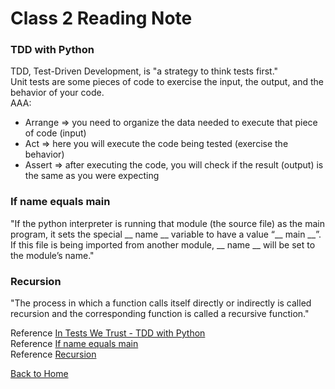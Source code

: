 # Class 2 Reading Note

### TDD with Python

TDD, Test-Driven Development, is "a strategy to think tests first."  
Unit tests are some pieces of code to exercise the input, the output, and the behavior of your code.  
AAA:

- Arrange => you need to organize the data needed to execute that piece of code (input)
- Act => here you will execute the code being tested (exercise the behavior)
- Assert => after executing the code, you will check if the result (output) is the same as you were expecting

### If name equals main

"If the python interpreter is running that module (the source file) as the main program, it sets the special __ name __ variable to have a value “__ main __”. If this file is being imported from another module, __ name __ will be set to the module’s name."

### Recursion

"The process in which a function calls itself directly or indirectly is called recursion and the corresponding function is called a recursive function."  

Reference [In Tests We Trust - TDD with Python](https://code.likeagirl.io/in-tests-we-trust-tdd-with-python-af69f47e6932)  
Reference [If name equals main](https://www.geeksforgeeks.org/what-does-the-if-__name__-__main__-do/)  
Reference [Recursion](https://www.geeksforgeeks.org/introduction-to-recursion-data-structure-and-algorithm-tutorials/)  

[Back to Home](../../README.md)
